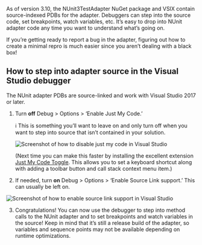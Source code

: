 As of version 3.10, the NUnit3TestAdapter NuGet package and VSIX contain source-indexed PDBs for the adapter. Debuggers can step into the source code, set breakpoints, watch variables, etc. It’s easy to drop into NUnit adapter code any time you want to understand what’s going on.

If you’re getting ready to report a bug in the adapter, figuring out how to create a minimal repro is much easier since you aren’t dealing with a black box!

## How to step into adapter source in the Visual Studio debugger

The NUnit adapter PDBs are source-linked and work with Visual Studio 2017 or later.

 1. Turn **off** Debug > Options > ‘Enable Just My Code.’

    ℹ️ This is something you’ll want to leave on and only turn off when you want to step into source that isn’t contained in your solution.

    ![Screenshot of how to disable just my code in Visual Studio](~/images/disable-just-my-code.png)

    (Next time you can make this faster by installing the excellent extension
    [Just My Code Toggle](https://marketplace.visualstudio.com/items?itemName=SamHarwell.JustMyCodeToggle).
    This allows you to set a keyboard shortcut along with adding a toolbar button and call stack context menu item.)

 2. If needed, turn **on** Debug > Options > ‘Enable Source Link support.’ This can usually be left on.

![Screenshot of how to enable source link support in Visual Studio](~/images/enable-source-link-support.png)

 3. Congratulations! You can now use the debugger to step into method calls to the NUnit adapter and to set breakpoints and watch variables in the source! Keep in mind that it’s still a release build of the adapter, so variables and sequence points may not be available depending on runtime optimizations.
